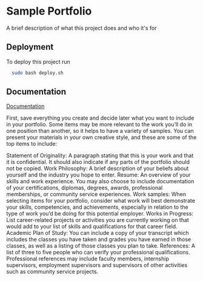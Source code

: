 
# Sample Portfolio

A brief description of what this project does and who it's for


## Deployment

To deploy this project run

```bash
  sudo bash deploy.sh
```
## Documentation

[Documentation](https://linktodocumentation)

First, save everything you create and decide later what you want to include in your portfolio. Some items may be more relevant to the work you’ll do in one position than another, so it helps to have a variety of samples. You can present your materials in your own creative style, and these are some of the top items to include: 

Statement of Originality: A paragraph stating that this is your work and that it is confidential. It should also indicate if any parts of the portfolio should not be copied.
Work Philosophy: A brief description of your beliefs about yourself and the industry you hope to enter.
Resume: An overview of your skills and work experience. You may also choose to include documentation of your certifications, diplomas, degrees, awards, professional memberships, or community service experiences.
Work samples: When selecting items for your portfolio, consider what work will best demonstrate your skills, competencies, and achievements, especially in relation to the type of work you’d be doing for this potential employer.
Works in Progress: List career-related projects or activities you are currently working on that would add to your list of skills and qualifications for that career field.
Academic Plan of Study: You can include a copy of your transcript which includes the classes you have taken and grades you have earned in those classes, as well as a listing of those classes you plan to take.
References: A list of three to five people who can verify your professional qualifications. Professional references may include faculty members, internship supervisors, employment supervisors and supervisors of other activities such as community service projects.

